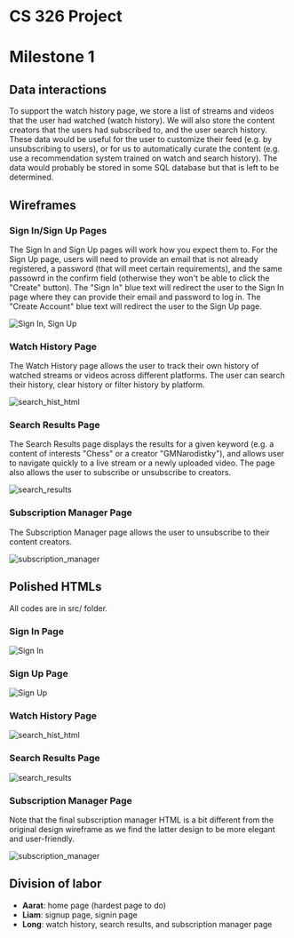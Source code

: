 # CS 326 Project
# Milestone 1

## Data interactions

To support the watch history page, we store a list of streams and videos that the user had watched (watch history). We will also store the content creators that the users had subscribed to, and the user search history. These data would be useful for the user to customize their feed (e.g. by unsubscribing to users), or for us to automatically curate the content (e.g. use a recommendation system trained on watch and search history). The data would probably be stored in some SQL database but that is left to be determined.

## Wireframes

### Sign In/Sign Up Pages

The Sign In and Sign Up pages will work how you expect them to. For the Sign Up page, users will need to provide an email that is not already registered, a password (that will meet certain requirements), and the same passowrd in the confirm field (otherwise they won't be able to click the "Create" button). The "Sign In" blue text will redirect the user to the Sign In page where they can provide their email and password to log in. The "Create Account" blue text will redirect the user to the Sign Up page.

![Sign In, Sign Up](/docs/images/SignInSignUpLayout.png "Basic sign in/sign up page")

### Watch History Page

The Watch History page allows the user to track their own history of watched streams or videos across different platforms. The user can search their history, clear history or filter history by platform.


![search_hist_html](/docs/images/historyPage.png)


### Search Results Page

The Search Results page displays the results for a given keyword (e.g. a content of interests "Chess" or a creator "GMNarodistky"), and allows user to navigate quickly to a live stream or a newly uploaded video. The page also allows the user to subscribe or unsubscribe to creators. 

![search_results](/docs/images/searchResultPage.png)

### Subscription Manager Page

The Subscription Manager page allows the user to unsubscribe to their content creators.


![subscription_manager](/docs/images/subscriptionPage.png)




## Polished HTMLs

All codes are in src/ folder.

### Sign In Page

![Sign In](/docs/images/SignInPage.png "Sign In Page")

### Sign Up Page

![Sign Up](/docs/images/SignUpPage.png "Sign Up Page")

### Watch History Page

![search_hist_html](images/hist_html.png)


### Search Results Page

![search_results](/docs/images/search_res.png)

### Subscription Manager Page

Note that the final subscription manager HTML is a bit different from the original design wireframe as we find the latter design to be more elegant and user-friendly.


![subscription_manager](/docs/images/subManager.png)

## Division of labor

- **Aarat**: home page (hardest page to do)
- **Liam**: signup page, signin page
- **Long**: watch history, search results, and subscription manager page

